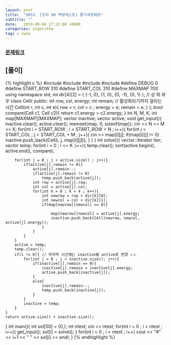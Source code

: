 ```yaml
---
layout: post
title:  "5653. [모의 SW 역량테스트] 줄기세포배양"
subtitle: ""
date:   2019-09-04 17:22:08 +0900
categories: algorithm
tags : swea
---
```

### [문제링크]({{"https://swexpertacademy.com/main/code/problem/problemDetail.do?contestProbId=AWXRJ8EKe48DFAUo"}})

## [풀이]

{% highlight c %}
#include <iostream>
#include <vector>
#include <algorithm>
#include <cstring>
#define DEBUG 0
#define START_ROW 310
#define START_COL 310
#define MAXMAP 700
using namespace std;
int dir[4][2] = { {-1, 0}, {1, 0}, {0, -1}, {0, 1} }; // 상 하 좌 우
class Cell{
public:
	int row, col, energy;
	int remain; // 활성화되기까지 걸리는 시간
	Cell(int r, int c, int e){
		row = r; col = c ; energy = e; remain = e;
	}
};
bool compare(Cell c1, Cell c2){
	return c1.energy > c2.energy;
}
int N, M, K;
int map[MAXMAP][MAXMAP];
vector<Cell> inactive;
vector<Cell> active;
void get_input(){
	inactive.clear();
	active.clear();
	memset(map, 0, sizeof(map));
	cin >> N >> M >> K;
	for(int i = START_ROW ; i < START_ROW + N ; i++){
		for(int j = START_COL ; j < START_COL + M ; j++){
			cin >> map[i][j];
			if(map[i][j] != 0)
				inactive.push_back(Cell(i, j, map[i][j]));
		}
	}
}
int solve(){
	vector<Cell>::iterator iter;
	vector<Cell> temp;
	for(int i = 0 ; i <= K ;i++){
		temp.clear();
		sort(active.begin(), active.end(), compare);

		for(int j = 0 ; j < active.size() ; j++){
			if(active[j].remain != 0){
				active[j].remain--;
				if(active[j].remain != 0)
					temp.push_back(active[j]);
				int row = active[j].row;
				int col = active[j].col;
				for(int k = 0 ; k < 4 ; k++){
					int newrow = row + dir[k][0];
					int newcol = col + dir[k][1];
					if(map[newrow][newcol] == 0){

						map[newrow][newcol] = active[j].energy;
						inactive.push_back(Cell(newrow, newcol, active[j].energy));
					}
				}
			}
		}
		active = temp;
		temp.clear();
		if(i != K){ // 마지막 시간에는 inactive를 active로 변경 ㄴㄴ
			for(int j = 0 ; j < inactive.size(); j++){
				if(inactive[j].remain == 0){
					inactive[j].remain = inactive[j].energy;
					active.push_back(inactive[j]);				
				}
				else{
					inactive[j].remain--;
					temp.push_back(inactive[j]);
				}
			}
			inactive = temp;
		}		
	}
	return active.size() + inactive.size();
}
int main(){
	int sol[50] = {0,};
	int ntest;
	cin >> ntest;
	for(int i = 0 ; i < ntest ; i++){
		get_input();
		sol[i] = solve();
	}
	for(int i = 0 ; i < ntest ; i++)
		cout << "#" << i+1 << " " << sol[i] << endl;
}
{% endhighlight %}